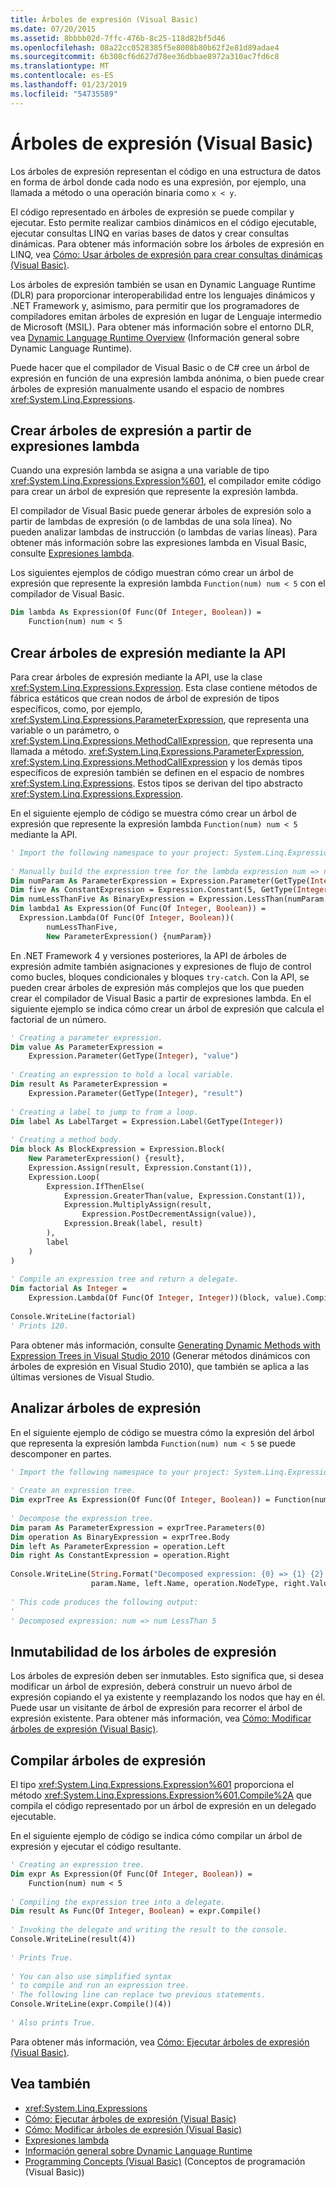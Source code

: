 ```yaml
---
title: Árboles de expresión (Visual Basic)
ms.date: 07/20/2015
ms.assetid: 8bbbb02d-7ffc-476b-8c25-118d82bf5d46
ms.openlocfilehash: 08a22cc0528385f5e8008b80b62f2e81d89adae4
ms.sourcegitcommit: 6b308cf6d627d78ee36dbbae8972a310ac7fd6c8
ms.translationtype: MT
ms.contentlocale: es-ES
ms.lasthandoff: 01/23/2019
ms.locfileid: "54735589"
---
```

# <a name="expression-trees-visual-basic"></a>Árboles de expresión (Visual Basic)
Los árboles de expresión representan el código en una estructura de datos en forma de árbol donde cada nodo es una expresión, por ejemplo, una llamada a método o una operación binaria como `x < y`.  
  
 El código representado en árboles de expresión se puede compilar y ejecutar. Esto permite realizar cambios dinámicos en el código ejecutable, ejecutar consultas LINQ en varias bases de datos y crear consultas dinámicas. Para obtener más información sobre los árboles de expresión en LINQ, vea [Cómo: Usar árboles de expresión para crear consultas dinámicas (Visual Basic)](../../../../visual-basic/programming-guide/concepts/expression-trees/how-to-use-expression-trees-to-build-dynamic-queries.md).  
  
 Los árboles de expresión también se usan en Dynamic Language Runtime (DLR) para proporcionar interoperabilidad entre los lenguajes dinámicos y .NET Framework y, asimismo, para permitir que los programadores de compiladores emitan árboles de expresión en lugar de Lenguaje intermedio de Microsoft (MSIL). Para obtener más información sobre el entorno DLR, vea [Dynamic Language Runtime Overview](../../../../framework/reflection-and-codedom/dynamic-language-runtime-overview.md) (Información general sobre Dynamic Language Runtime).  
  
 Puede hacer que el compilador de Visual Basic o de C# cree un árbol de expresión en función de una expresión lambda anónima, o bien puede crear árboles de expresión manualmente usando el espacio de nombres <xref:System.Linq.Expressions>.  
  
## <a name="creating-expression-trees-from-lambda-expressions"></a>Crear árboles de expresión a partir de expresiones lambda  
 Cuando una expresión lambda se asigna a una variable de tipo <xref:System.Linq.Expressions.Expression%601>, el compilador emite código para crear un árbol de expresión que represente la expresión lambda.  
  
 El compilador de Visual Basic puede generar árboles de expresión solo a partir de lambdas de expresión (o de lambdas de una sola línea). No pueden analizar lambdas de instrucción (o lambdas de varias líneas). Para obtener más información sobre las expresiones lambda en Visual Basic, consulte [Expresiones lambda](../../../../visual-basic/programming-guide/language-features/procedures/lambda-expressions.md).  
  
 Los siguientes ejemplos de código muestran cómo crear un árbol de expresión que represente la expresión lambda `Function(num) num < 5` con el compilador de Visual Basic.  
  
```vb  
Dim lambda As Expression(Of Func(Of Integer, Boolean)) =  
    Function(num) num < 5  
```  
  
## <a name="creating-expression-trees-by-using-the-api"></a>Crear árboles de expresión mediante la API  
 Para crear árboles de expresión mediante la API, use la clase <xref:System.Linq.Expressions.Expression>. Esta clase contiene métodos de fábrica estáticos que crean nodos de árbol de expresión de tipos específicos, como, por ejemplo, <xref:System.Linq.Expressions.ParameterExpression>, que representa una variable o un parámetro, o <xref:System.Linq.Expressions.MethodCallExpression>, que representa una llamada a método. <xref:System.Linq.Expressions.ParameterExpression>, <xref:System.Linq.Expressions.MethodCallExpression> y los demás tipos específicos de expresión también se definen en el espacio de nombres <xref:System.Linq.Expressions>. Estos tipos se derivan del tipo abstracto <xref:System.Linq.Expressions.Expression>.  
  
 En el siguiente ejemplo de código se muestra cómo crear un árbol de expresión que represente la expresión lambda `Function(num) num < 5` mediante la API.  
  
```vb  
' Import the following namespace to your project: System.Linq.Expressions  
  
' Manually build the expression tree for the lambda expression num => num < 5.  
Dim numParam As ParameterExpression = Expression.Parameter(GetType(Integer), "num")  
Dim five As ConstantExpression = Expression.Constant(5, GetType(Integer))  
Dim numLessThanFive As BinaryExpression = Expression.LessThan(numParam, five)  
Dim lambda1 As Expression(Of Func(Of Integer, Boolean)) =  
  Expression.Lambda(Of Func(Of Integer, Boolean))(  
        numLessThanFive,  
        New ParameterExpression() {numParam})  
```  
  
 En .NET Framework 4 y versiones posteriores, la API de árboles de expresión admite también asignaciones y expresiones de flujo de control como bucles, bloques condicionales y bloques `try-catch`. Con la API, se pueden crear árboles de expresión más complejos que los que pueden crear el compilador de Visual Basic a partir de expresiones lambda. En el siguiente ejemplo se indica cómo crear un árbol de expresión que calcula el factorial de un número.  
  
```vb  
' Creating a parameter expression.  
Dim value As ParameterExpression =  
    Expression.Parameter(GetType(Integer), "value")  
  
' Creating an expression to hold a local variable.   
Dim result As ParameterExpression =  
    Expression.Parameter(GetType(Integer), "result")  
  
' Creating a label to jump to from a loop.  
Dim label As LabelTarget = Expression.Label(GetType(Integer))  
  
' Creating a method body.  
Dim block As BlockExpression = Expression.Block(  
    New ParameterExpression() {result},  
    Expression.Assign(result, Expression.Constant(1)),  
    Expression.Loop(  
        Expression.IfThenElse(  
            Expression.GreaterThan(value, Expression.Constant(1)),  
            Expression.MultiplyAssign(result,  
                Expression.PostDecrementAssign(value)),  
            Expression.Break(label, result)  
        ),  
        label  
    )  
)  
  
' Compile an expression tree and return a delegate.  
Dim factorial As Integer =  
    Expression.Lambda(Of Func(Of Integer, Integer))(block, value).Compile()(5)  
  
Console.WriteLine(factorial)  
' Prints 120.  
```

Para obtener más información, consulte [Generating Dynamic Methods with Expression Trees in Visual Studio 2010](https://blogs.msdn.microsoft.com/csharpfaq/2009/09/14/generating-dynamic-methods-with-expression-trees-in-visual-studio-2010) (Generar métodos dinámicos con árboles de expresión en Visual Studio 2010), que también se aplica a las últimas versiones de Visual Studio.
  
## <a name="parsing-expression-trees"></a>Analizar árboles de expresión  
 En el siguiente ejemplo de código se muestra cómo la expresión del árbol que representa la expresión lambda `Function(num) num < 5` se puede descomponer en partes.  
  
```vb  
' Import the following namespace to your project: System.Linq.Expressions  
  
' Create an expression tree.  
Dim exprTree As Expression(Of Func(Of Integer, Boolean)) = Function(num) num < 5  
  
' Decompose the expression tree.  
Dim param As ParameterExpression = exprTree.Parameters(0)  
Dim operation As BinaryExpression = exprTree.Body  
Dim left As ParameterExpression = operation.Left  
Dim right As ConstantExpression = operation.Right  
  
Console.WriteLine(String.Format("Decomposed expression: {0} => {1} {2} {3}",  
                  param.Name, left.Name, operation.NodeType, right.Value))  
  
' This code produces the following output:  
'  
' Decomposed expression: num => num LessThan 5  
```  
  
## <a name="immutability-of-expression-trees"></a>Inmutabilidad de los árboles de expresión  
 Los árboles de expresión deben ser inmutables. Esto significa que, si desea modificar un árbol de expresión, deberá construir un nuevo árbol de expresión copiando el ya existente y reemplazando los nodos que hay en él. Puede usar un visitante de árbol de expresión para recorrer el árbol de expresión existente. Para obtener más información, vea [Cómo: Modificar árboles de expresión (Visual Basic)](../../../../visual-basic/programming-guide/concepts/expression-trees/how-to-modify-expression-trees.md).  
  
## <a name="compiling-expression-trees"></a>Compilar árboles de expresión  
 El tipo <xref:System.Linq.Expressions.Expression%601> proporciona el método <xref:System.Linq.Expressions.Expression%601.Compile%2A> que compila el código representado por un árbol de expresión en un delegado ejecutable.  
  
 En el siguiente ejemplo de código se indica cómo compilar un árbol de expresión y ejecutar el código resultante.  
  
```vb  
' Creating an expression tree.  
Dim expr As Expression(Of Func(Of Integer, Boolean)) =  
    Function(num) num < 5  
  
' Compiling the expression tree into a delegate.  
Dim result As Func(Of Integer, Boolean) = expr.Compile()  
  
' Invoking the delegate and writing the result to the console.  
Console.WriteLine(result(4))  
  
' Prints True.  
  
' You can also use simplified syntax  
' to compile and run an expression tree.  
' The following line can replace two previous statements.  
Console.WriteLine(expr.Compile()(4))  
  
' Also prints True.  
```  
  
 Para obtener más información, vea [Cómo: Ejecutar árboles de expresión (Visual Basic)](../../../../visual-basic/programming-guide/concepts/expression-trees/how-to-execute-expression-trees.md).  
  
## <a name="see-also"></a>Vea también
- <xref:System.Linq.Expressions>
- [Cómo: Ejecutar árboles de expresión (Visual Basic)](../../../../visual-basic/programming-guide/concepts/expression-trees/how-to-execute-expression-trees.md)
- [Cómo: Modificar árboles de expresión (Visual Basic)](../../../../visual-basic/programming-guide/concepts/expression-trees/how-to-modify-expression-trees.md)
- [Expresiones lambda](../../../../visual-basic/programming-guide/language-features/procedures/lambda-expressions.md)
- [Información general sobre Dynamic Language Runtime](../../../../framework/reflection-and-codedom/dynamic-language-runtime-overview.md)
- [Programming Concepts (Visual Basic)](../../../../visual-basic/programming-guide/concepts/index.md) (Conceptos de programación (Visual Basic))
